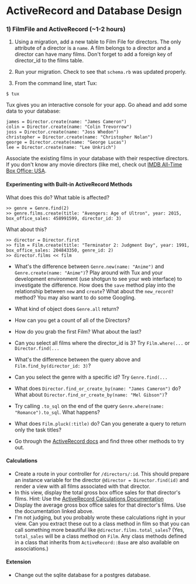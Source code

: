 # ActiveRecord and Database Design

### 1) FilmFile and ActiveRecord (~1-2 hours)

1) Using a migration, add a new table to Film File for directors. The only attribute of a director is a `name`. A film belongs to a director and a director can have many films. Don't forget to add a foreign key of director_id to the films table. 

2) Run your migration. Check to see that `schema.rb` was updated properly. 

3) From the command line, start Tux:

```
$ tux
```

Tux gives you an interactive console for your app. Go ahead and add some data to your database:

```
james = Director.create(name: "James Cameron")
colin = Director.create(name: "Colin Trevorrow")
joss = Director.create(name: "Joss Whedon")
christopher = Director.create(name: "Christopher Nolan")
george = Director.create(name: "George Lucas")
lee = Director.create(name: "Lee Unkrich")
```

Associate the existing films in your database with their respective directors. If you don't know any movie directors (like me), check out [IMDB All-Time Box Office: USA](http://www.imdb.com/boxoffice/alltimegross). 

#### Experimenting with Built-in ActiveRecord Methods

What does this do? What table is affected? 

```
>> genre = Genre.find(2)
>> genre.films.create(title: "Avengers: Age of Ultron", year: 2015, box_office_sales: 458991599, director_id: 3)
```

What about this?

```
>> director = Director.first
>> film = Film.create(title: "Terminator 2: Judgment Day", year: 1991, box_office_sales: 204843350, genre_id: 2)
>> director.films << film
```

* What's the difference between `Genre.new(name: "Anime")` and `Genre.create(name: "Anime")`? Play around with Tux and your development environment (use shotgun to see your web interface) to investigate the difference. How does the `save` method play into the relationship between `new` and `create`? What about the `new_record?` method? You may also want to do some Googling. 

* What kind of object does `Genre.all` return? 
* How can you get a count of all of the Directors? 
* How do you grab the first Film? What about the last? 
* Can you select all films where the director_id is 3? Try `Film.where(...` or `Director.find(...`
* What's the difference between the query above and `Film.find_by(director_id: 3)`?
* Can you select the genre with a specific id? Try `Genre.find(...`
* What does `Director.find_or_create_by(name: "James Cameron")` do? What about `Director.find_or_create_by(name: "Mel Gibson")`?
* Try calling `.to_sql` on the end of the query `Genre.where(name: "Romance").to_sql`. What happens?
* What does `Film.pluck(:title)` do? Can you generate a query to return only the task titles? 
* Go through the [ActiveRecord docs](http://guides.rubyonrails.org/active_record_querying.html) and find three other methods to try out. 

#### Calculations

* Create a route in your controller for `/directors/:id`. This should prepare an instance variable for the director `@director = Director.find(id)` and render a view with all films associated with that director. 
* In this view, display the total gross box office sales for that director's films. Hint: Use the [ActiveRecord Calculations Documentation](http://guides.rubyonrails.org/active_record_querying.html#calculations)
* Display the average gross box office sales for that director's films. Use the documentation linked above. 
* I'm not judging, but you probably wrote these calculations right in your view. Can you extract these out to a class method in film so that you can call something more beautiful like `@director.films.total_sales`? (Yes, `total_sales` will be a class method on `Film`. Any class methods defined in a class that inherits from `ActiveRecord::Base` are also available on associations.)

#### Extension

* Change out the sqlite database for a postgres database. 
